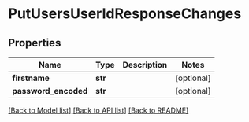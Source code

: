 # PutUsersUserIdResponseChanges

## Properties
Name | Type | Description | Notes
------------ | ------------- | ------------- | -------------
**firstname** | **str** |  | [optional] 
**password_encoded** | **str** |  | [optional] 

[[Back to Model list]](../README.md#documentation-for-models) [[Back to API list]](../README.md#documentation-for-api-endpoints) [[Back to README]](../README.md)

